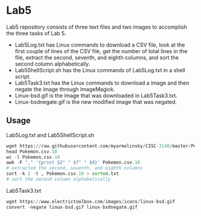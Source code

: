 # Lab5

Lab5 repository consists of three text files and two images to accomplish the three tasks of Lab 5.

* Lab5Log.txt has Linux commands to download a CSV file, look at the first couple of lines of the CSV file, get the number of total lines in the file, extract the second, seventh, and eighth columns, and sort the second column alphabetically.
* Lab5ShellScript.sh has the Linux commands of Lab5Log.txt in a shell script. 
* Lab5Task3.txt has the Linux commands to download a image and then negate the image through ImageMagick. 
* Linux-bsd.gif is the image that was downloaded in Lab5Task3.txt.
* Linux-bsdnegate.gif is the new modified image that was negated.

## Usage

Lab5Log.txt and Lab5ShellScript.sh 

```python
wget https://raw.githubusercontent.com/myarmolinsky/CISC-3140/master/Pokemon.csv
head Pokemon.csv.10
wc -l Pokemon.csv.10
awk -F "," '{print $2" " $7" " $8}' Pokemon.csv.10
# extracted the second, seventh, and eighth columns
sort -k 2 -t , Pokemon.csv.10 > sorted.txt
# sort the second column alphabetically
```

Lab5Task3.txt

```python
wget https://www.electrictoolbox.com/images/icons/linux-bsd.gif
convert -negate linux-bsd.gif linux-bsdnegate.gif
```
